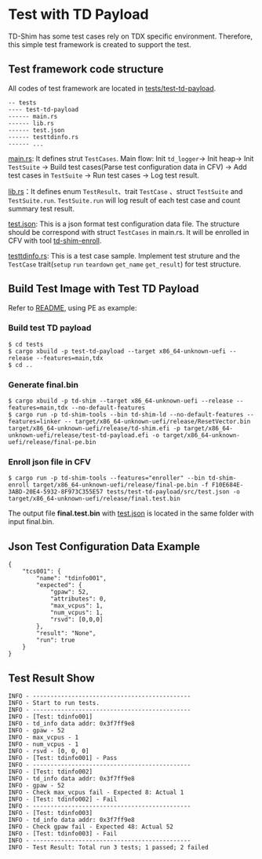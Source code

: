 # Test with TD Payload
TD-Shim has some test cases rely on TDX specific environment. Therefore, this simple test framework is created to support the test.

## Test framework code structure
All codes of test framework are located in [tests/test-td-payload](../tests/test-td-payload).

```
-- tests
---- test-td-payload
------ main.rs
------ lib.rs
------ test.json
------ testtdinfo.rs
------ ...
```

[main.rs](../tests/test-td-payload/src/main.rs): It defines strut `TestCases`. Main flow: Init `td_logger`-> Init heap-> Init `TestSuite` -> Build test cases(Parse test configuration data in CFV) -> Add test cases in `TestSuite` -> Run test cases -> Log test result. 

[lib.rs](../tests/test-td-payload/src/lib.rs)：It defines enum `TestResult`、trait `TestCase` 、struct `TestSuite` and `TestSuite.run`. `TestSuite.run` will log result of each test case and count summary test result. 

[test.json](../tests/test-td-payload/src/test.json): This is a json format test configuration data file. The structure should be correspond with struct `TestCases` in main.rs. It will be enrolled in CFV with tool [td-shim-enroll](../td-shim-tools/src/bin/td-shim-enroll/main.rs).

[testtdinfo.rs](../tests/test-td-payload/src/testtdinfo.rs): This is a test case sample. Implement test struture and the `TestCase` trait(`setup` `run` `teardown` `get_name` `get_result`) for test structure.  

## Build Test Image with Test TD Payload
Refer to [README](../README.md), using PE as example:
### Build test TD payload
```
$ cd tests
$ cargo xbuild -p test-td-payload --target x86_64-unknown-uefi --release --features=main,tdx
$ cd ..
```

### Generate final.bin
```
$ cargo xbuild -p td-shim --target x86_64-unknown-uefi --release --features=main,tdx --no-default-features
$ cargo run -p td-shim-tools --bin td-shim-ld --no-default-features --features=linker -- target/x86_64-unknown-uefi/release/ResetVector.bin target/x86_64-unknown-uefi/release/td-shim.efi -p target/x86_64-unknown-uefi/release/test-td-payload.efi -o target/x86_64-unknown-uefi/release/final-pe.bin
```

### Enroll json file in CFV
```
$ cargo run -p td-shim-tools --features="enroller" --bin td-shim-enroll target/x86_64-unknown-uefi/release/final-pe.bin -f F10E684E-3ABD-20E4-5932-8F973C355E57 tests/test-td-payload/src/test.json -o target/x86_64-unknown-uefi/release/final.test.bin
```

The output file **final.test.bin** with [test.json](../tests/test-td-payload/src/test.json) is located in the same folder with input final.bin. 

## Json Test Configuration Data Example
```
{	    
    "tcs001": {
        "name": "tdinfo001",
        "expected": {
            "gpaw": 52,
            "attributes": 0,
            "max_vcpus": 1,
            "num_vcpus": 1,
            "rsvd": [0,0,0]
        },
        "result": "None",
        "run": true  
    }
}
```

## Test Result Show
```
INFO - ---------------------------------------------
INFO - Start to run tests.
INFO - ---------------------------------------------
INFO - [Test: tdinfo001]
INFO - td_info data addr: 0x3f7ff9e8
INFO - gpaw - 52
INFO - max_vcpus - 1
INFO - num_vcpus - 1
INFO - rsvd - [0, 0, 0]
INFO - [Test: tdinfo001] - Pass
INFO - ---------------------------------------------
INFO - [Test: tdinfo002]
INFO - td_info data addr: 0x3f7ff9e8
INFO - gpaw - 52
INFO - Check max_vcpus fail - Expected 8: Actual 1
INFO - [Test: tdinfo002] - Fail
INFO - ---------------------------------------------
INFO - [Test: tdinfo003]
INFO - td_info data addr: 0x3f7ff9e8
INFO - Check gpaw fail - Expected 48: Actual 52
INFO - [Test: tdinfo003] - Fail
INFO - ---------------------------------------------
INFO - Test Result: Total run 3 tests; 1 passed; 2 failed
```